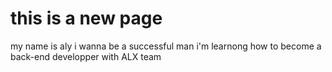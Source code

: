 <h1>this is a new page</h1>
my name is aly 
i wanna be a successful man
i'm learnong how to become a back-end developper with ALX team
